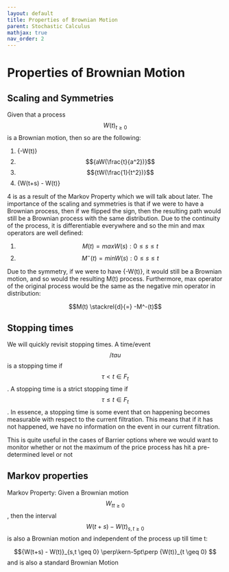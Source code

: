 ```yaml
---
layout: default
title: Properties of Brownian Motion
parent: Stochastic Calculus
mathjax: true
nav_order: 2
---
```

# Properties of Brownian Motion
## Scaling and Symmetries
Given that a process $${W(t)}_{t \geq 0}$$ is a Brownian motion, then so are the following:
1. {-W(t)}
2. $${aW(\frac{t}{a^2})}$$
3. $${tW(\frac{1}{t^2})}$$
4. {W(t+s) - W(t)}

4 is as a result of the Markov Property which we will talk about later. The importance of the scaling and symmetries is that if we were to have a Brownian process, then if we flipped the sign, then the resulting path would still be a Brownian process with the same distribution. Due to the continuity of the process, it is differentiable everywhere and so the min and max operators are well defined:

1. $$M(t) = max {W(s): 0 \leq s \leq t}$$
2. $$M^-(t) = min {W(s): 0 \leq s \leq t}$$

Due to the symmetry, if we were to have {-W(t)}, it would still be a Brownian motion, and so would the resulting M(t) process. Furthermore, max operator of the original process would be the same as the negative min operator in distribution:

$$M(t) \stackrel{d}{=} -M^-(t)$$

## Stopping times
We will quickly revisit stopping times. A time/event $$/tau$$ is a stopping time if $${\tau < t} \in F_t$$. A stopping time is a strict stopping time if $${\tau \leq t} \in F_t$$. In essence, a stopping time is some event that on happening becomes measurable with respect to the current filtration. This means that if it has not happened, we have no information on the event in our current filtration.

This is quite useful in the cases of Barrier options where we would want to monitor whether or not the maximum of the price process has hit a pre-determined level or not

## Markov properties
Markov Property:
Given a Brownian motion $$ {W_t}_{t \geq 0} $$, then the interval $$ {W(t+s) -  W(t)}_{s,t \geq 0} $$ is also a Brownian motion and independent of the process up till time t:

$${W(t+s) -  W(t)}_{s,t \geq 0} \perp\kern-5pt\perp {W(t)}_{t \geq 0} $$ and is also a standard Brownian Motion
